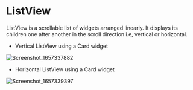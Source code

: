 # ListView

ListView is a scrollable list of widgets arranged linearly. It displays its children one after another in the scroll direction i.e, vertical or horizontal.

* Vertical ListView using a Card widget

![Screenshot_1657337882](https://user-images.githubusercontent.com/25466465/178091068-4d5018bf-c446-4a1a-98f0-fea4c5dd36fd.png)

* Horizontal ListView using a Card widget

![Screenshot_1657339397](https://user-images.githubusercontent.com/25466465/178091073-f13bd6c2-7560-4b8e-8781-f1ee917b98d1.png)
